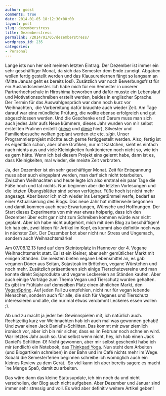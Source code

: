 ```yaml
---
author: goost
comments: true
date: 2014-01-05 18:12:30+00:00
layout: post
slug: dezemberstress
title: Dezemberstress
permalink: /2014/01/05/dezemberstress/
wordpress_id: 235
categories:
- Personal
---
```


Lange ists nun her seit meinem letzten Eintrag. Der Dezember ist immer ein sehr geschäftiger Monat, da sich das Semester dem Ende zuneigt. Abgaben wollen fertig gestellt werden und das Klausurenlernen fängt so langsam an (Mitte Januar geht es bereits los!). Zusätzlich war noch Bewerbungsfrist für ein Auslandssemester. Ich habe mich für ein Semester in unserer Partnerhochschule in Hiroshima beworben und dafür musste ein Lebenslauf und Motivationsschreiben erstellt werden, beides in englischer Sprache. Der Termin für das Auswahlgespräch war dann noch kurz vor Weihnachten,  die Vorbereitung dafür brauchte auch wieder Zeit. Am Tage darauf war eine mündliche Prüfung, die wollte ebenso erfolgreich und gut abgeschlossen werden. Und die Geschenke erst! Darum muss man sich auch jedes Jahr aufs Neue kümmern, dieses Jahr wurden von mir selbst erstellten Pralinen erstellt ([diese](http://www.kuechengoetter.de/rezepte/Pralinen-Konfekt/Feurige-Chili-Trueffel-17722.html) und [diese](http://www.kuechengoetter.de/rezepte/Pralinen-Konfekt/Nougatpralinen-13663.html) hier), Silvester und Familienbesuche wollten geplant werden etc etc. *sigh*. Unser Programmierprojekt möchte auch gerne fertiggestellt werden. Also, fertig ist es eigentlich schon, aber ohne Grafiken, nur mit Kästchen, sieht es einfach nach nichts aus und viele Kleinigkeiten funktionieren noch nicht so, wie ich es gern hätte. Wenn ich bei diesem Projekt eins gelernt habe, dann ist es, dass Kleinigkeiten, mal wieder, die meiste Zeit verbraten.




Ja, der Dezember ist ein sehr geschäftiger Monat. Zeit für Entspannung muss aber auch eingeplant werden, man darf sich nicht totarbeiten. Zwischen Weihnachten und heute legte ich also erstmal ein paar Tage die Füße hoch und tat nichts. Nun beginnen aber die letzten Vorlesungen und die letzten Übungsblätter sind schon verfügbar. Füße hoch ist nicht mehr angesagt. Aber bevor ich mich wieder ins Lerngetümmel werfe, bedarf es einer Aktualisierung des Blogs. Das neue Jahr hat mittlerweile begonnen und damit kommen auch neue Erwartungen, Wünsche und Hoffnungen. Der Start dieses Experiments von mir war etwas holperig, dass ich den Dezember über echt gar nicht zum Schreiben kommen würde war nicht geplant. Aber ich habe nicht aufgehört, mich mit dem Blog zu beschäftigen! Ich hab ein, zwei Ideen für Artikel im Kopf, es kommt also definitiv noch was in nächster Zeit. Der Dezember bot aber nicht nur Stress und Ungemach, sondern auch Weihnachtsmärke!




Am 07/08.12.13 fand auf dem Steintorplatz in Hannover der 4. Vegane Weihnachtsmarkt statt. Es ist ein kleiner, aber sehr gemütlicher Markt mit einigen Ständen. Die meisten bieten vegane Lebensmittel an, es gab veganen Döner aus Seitan, Sojasteak im Brötchen, vegane Würstchen und noch mehr. Zusätzlich präsentieren sich einige Tierschutzvereine und man konnte direkt Sojaprodukte und vegane Leckereien an Ständen kaufen. Aber auch einige Vorträge zum Thema Vegan und Tierschutz wurden gehalten.  Es gibt im Frühjahr auf demselben Platz einen ähnlichen Markt, den [VeganSpring](http://www.veganeshannover.de/vegan-spring/). Auf jeden Fall zu empfehlen, nicht nur für vegan lebende Menschen, sondern auch für alle, die sich für Veganes und Tierschutz interessieren und alle, die nur mal etwas verdammt Leckeres essen wollen ;).




Ab und zu macht ja jeder bei Gewinnspielen mit, ich natürlich auch. Rechtzeitig kurz vor Weihnachten hab ich auch mal was gewonnen gehabt! Und zwar einen Jack Daniel's-Schlitten. Das kommt mir zwar ziemlich ironisch vor, aber ich bin mir sicher, dass es im Februar noch schneien wird. War letztes Jahr auch so. Und selbst wenn nicht, hey, ich hab einen Jack Daniel's Schlitten :D! Nicht gewonnen, aber mir selbst geschenkt habe ich mir (endlich) ein Notebook, das [Thinkpad Yoga](http://shop.lenovo.com/de/de/laptops/thinkpad/yoga-series/yoga/). Nun steht dem Arbeiten (und Blogartikeln schreiben) in der Bahn und im Café nichts mehr im Wege. Sobald die Semesterferien beginnen schreibe ich womöglich auch ein kleines Review zu dem Gerät.  So viel kann ich aber bereits sagen: es macht `ne Menge Spaß, damit zu arbeiten.




Das wäre dann das kleine Statusupdate, ich bin noch da und nicht verschollen, der Blog auch nicht aufgeben. Aber Dezember und Januar sind immer sehr stressig und voll. Es wird aber definitiv weitere Artikel geben!



